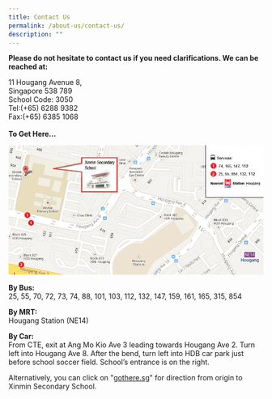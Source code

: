 ```yaml
---
title: Contact Us
permalink: /about-us/contact-us/
description: ""
---
```

**Please do not hesitate to contact us if you need clarifications. We can be reached at:**

11 Hougang Avenue 8,<br>
Singapore 538 789 <br>
School Code: 3050 <br>
Tel:(+65) 6288 9382 <br>
Fax:(+65) 6385 1068 <br>
<br>
**To Get Here...**

![school map](/images/school_map%20latest.jpeg)

**By Bus:** <br>
25, 55, 70, 72, 73, 74, 88, 101, 103, 112, 132, 147, 159, 161, 165, 315, 854
  

**By MRT:** <br>
Hougang Station (NE14)

  
**By Car:** <br>
From CTE, exit at Ang Mo Kio Ave 3 leading towards Hougang Ave 2. Turn left into Hougang Ave 8. After the bend, turn left into HDB car park just before school soccer field. School’s entrance is on the right.
  
	
Alternatively, you can click on "[gothere.sg](http://gothere.sg/)" for direction from origin to Xinmin Secondary School.